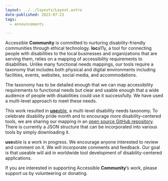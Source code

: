 ```yaml
---
layout: ../../layouts/Layout.astro
date-published: 2023-07-23
tags:
  - announcements

---
```

Accessible **Community** is committed to nurturing disability-friendly communities through ethical technology. **loc**a11y, a tool for connecting people with disabilities to the local businesses and organizations that are serving them, relies on a mapping of accessibility requirements to disabilities. Unlike many functional needs mappings, our tools require a taxonomy that includes both physical and digital environments including facilities, events, websites, social media, and accommodations.

The taxonomy has to be detailed enough that we can map accessibility requirements to functional needs but clear and usable enough that a wide audience of people with disabilities could use it successfully. We have used a multi-level approach to meet these needs.

This work resulted in [**use**able](https://accessiblecommunity.github.io/useable/), a multi-level disability needs taxonomy. To celebrate disability pride month and to encourage more disability-centered tools, we are sharing our mapping in an [open source GitHub repository](https://github.com/accessiblecommunity/useable). There is currently a JSON structure that can be incorporated into various tools by simply downloading it.

**use**able is a work in progress. We encourage anyone interested to review and comment on it. We will incorporate comments and feedback. Our goal is that useable will aid in worldwide tool development of disability-centered applications.

If you are interested in supporting Accessible **Community**’s work, please support us by volunteering or donating.